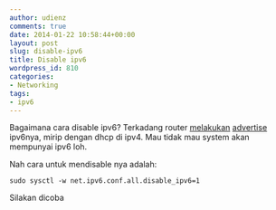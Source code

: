 ```yaml
---
author: udienz
comments: true
date: 2014-01-22 10:58:44+00:00
layout: post
slug: disable-ipv6
title: Disable ipv6
wordpress_id: 810
categories:
- Networking
tags:
- ipv6
---
```


Bagaimana cara disable ipv6?
Terkadang router [melakukan](http://tools.ietf.org/html/rfc4862) [advertise](http://en.wikipedia.org/wiki/IPv6_address#Stateless_address_autoconfiguration) ipv6nya, mirip dengan dhcp di ipv4. Mau tidak mau system akan mempunyai ipv6 loh.

Nah cara untuk mendisable nya adalah:

    
    sudo sysctl -w net.ipv6.conf.all.disable_ipv6=1



Silakan dicoba
